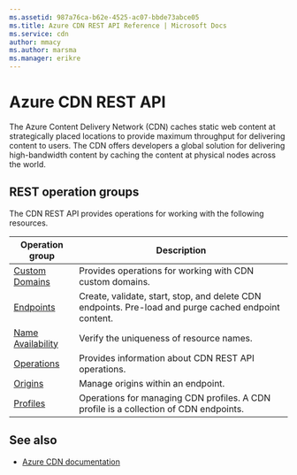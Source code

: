 ```yaml
---
ms.assetid: 987a76ca-b62e-4525-ac07-bbde73abce05
ms.title: Azure CDN REST API Reference | Microsoft Docs
ms.service: cdn
author: mmacy
ms.author: marsma
ms.manager: erikre
---
```


# Azure CDN REST API

The Azure Content Delivery Network (CDN) caches static web content at strategically placed locations to provide maximum throughput for delivering content to users. The CDN offers developers a global solution for delivering high-bandwidth content by caching the content at physical nodes across the world.

## REST operation groups

The CDN REST API provides operations for working with the following resources.

| Operation group               | Description |
|-------------------------------|-------------|
| [Custom Domains](~/docs-ref-autogen/cdn/customdomains.json) | Provides operations for working with CDN custom domains. |
| [Endpoints](~/docs-ref-autogen/cdn/endpoints.json) | Create, validate, start, stop, and delete CDN endpoints. Pre-load and purge cached endpoint content. |
| [Name Availability](~/docs-ref-autogen/cdn/nameavailability.json) | Verify the uniqueness of resource names. |
| [Operations](~/docs-ref-autogen/cdn/operations.json) | Provides information about CDN REST API operations. |
| [Origins](~/docs-ref-autogen/cdn/origins.json) | Manage origins within an endpoint. |
| [Profiles](~/docs-ref-autogen/cdn/profiles.json) | Operations for managing CDN profiles. A CDN profile is a collection of CDN endpoints. |

## See also

- [Azure CDN documentation](https://review.docs.microsoft.com/azure/cdn)